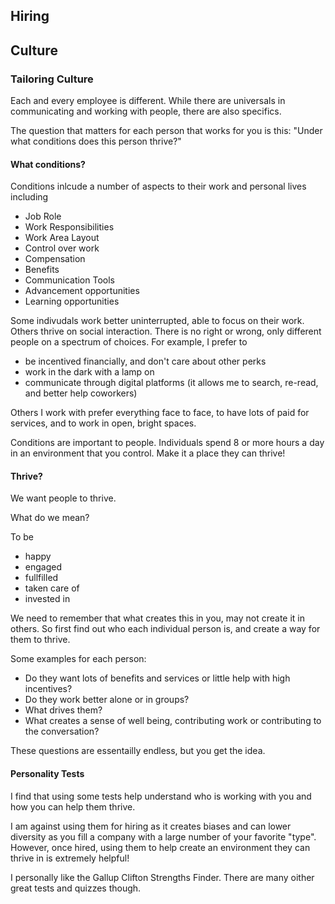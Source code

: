 ## Hiring

## Culture
### Tailoring Culture
Each and every employee is different. While there are universals in communicating and working with people, there are also specifics.

The question that matters for each person that works for you is this: "Under what conditions does this person thrive?"

#### What conditions?
Conditions inlcude a number of aspects to their work and personal lives including
* Job Role
* Work Responsibilities
* Work Area Layout
* Control over work
* Compensation
* Benefits
* Communication Tools
* Advancement opportunities
* Learning opportunities

Some indivudals work better uninterrupted, able to focus on their work. Others thrive on social interaction. There is no right or wrong, only different people on a spectrum of choices. For example, I prefer to
* be incentived financially, and don't care about other perks
* work in the dark with a lamp on
* communicate through digital platforms (it allows me to search, re-read, and better help coworkers)

Others I work with prefer everything face to face, to have lots of paid for services, and to work in open, bright spaces.

Conditions are important to people. Individuals spend 8 or more hours a day in an environment that you control. Make it a place they can thrive!

#### Thrive?
We want people to thrive.

What do we mean? 

To be
* happy
* engaged
* fullfilled
* taken care of
* invested in

We need to remember that what creates this in you, may not create it in others. So first find out who each individual person is, and create a way for them to thrive.

Some examples for each person:
* Do they want lots of benefits and services or little help with high incentives?
* Do they work better alone or in groups?
* What drives them?
* What creates a sense of well being, contributing work or contributing to the conversation?

These questions are essentailly endless, but you get the idea.

#### Personality Tests
I find that using some tests help understand who is working with you and how you can help them thrive.

I am against using them for hiring as it creates biases and can lower diversity as you fill a company with a large number of your favorite "type". However, once hired, using them to help create an environment they can thrive in is extremely helpful!

I personally like the Gallup Clifton Strengths Finder. There are many oither great tests and quizzes though.
